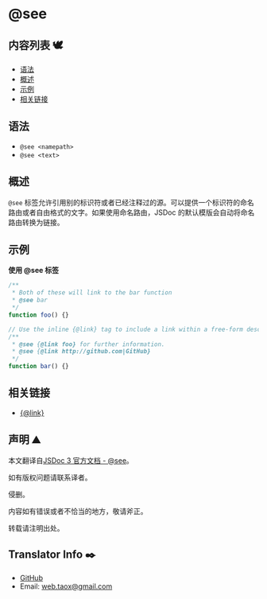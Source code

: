# @see

## 内容列表 🕊️

* [语法](#syntax "syntax")
* [概述](#overview "overview")
* [示例](#examples "examples")
* [相关链接](#related "related links")

## <span id="syntax">语法</span>

* `@see <namepath>`
* `@see <text>`

## <span id="overview">概述</span>

`@see` 标签允许引用别的标识符或者已经注释过的源。可以提供一个标识符的命名路由或者自由格式的文字。如果使用命名路由，JSDoc 的默认模版会自动将命名路由转换为链接。

## <span id="examples">示例</span>

**使用 @see 标签**

```javascript
/**
 * Both of these will link to the bar function
 * @see bar
 */
function foo() {}

// Use the inline {@link} tag to include a link within a free-form description.
/**
 * @see {@link foo} for further information.
 * @see {@link http://github.com|GitHub}
 */
function bar() {}
```
## <span id="related">相关链接</span>

* [{@link}](https://ninjiahub.github.io/JSDoc/docs/tags/inline-link "tag @inline-link")

## 声明 ⛰️

本文翻译自[JSDoc 3 官方文档 - @see](http://usejsdoc.org/tags-see.html "tag see")。

如有版权问题请联系译者。

侵删。

内容如有错误或者不恰当的地方，敬请斧正。

转载请注明出处。

## Translator Info ✒️

* [GitHub](https://github.com/Tao-Quixote)
* Email: <web.taox@gmail.com>